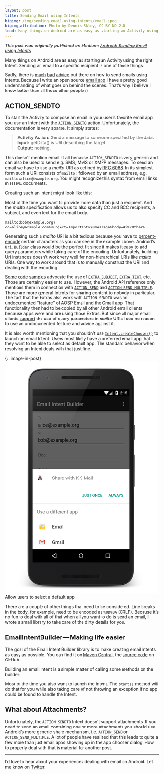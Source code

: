 ```yaml
---
layout: post
title: Sending Email using Intents
bigimg: /img/sending-email-using-intents/email.jpeg
bigimg_attribution: Photo by Dennis Skley, CC BY-ND 2.0
lead: Many things on Android are as easy as starting an Activity using the right Intent. Sending an email to a specific recipient is one of those things.
---
```


*This post was originally published on Medium: [Android: Sending Email using Intents](https://medium.com/@cketti/android-sending-email-using-intents-3da63662c58f#.m53umvu9z)*

Many things on Android are as easy as starting an Activity using the right Intent. Sending an email to a specific recipient is one of those things.

Sadly, there is [much](http://stackoverflow.com/questions/2197741/how-can-i-send-emails-from-my-android-application) [bad](http://www.mkyong.com/android/how-to-send-email-in-android/) [advice](http://www.tutorialspoint.com/android/android_sending_email.htm) out there on how to send emails using Intents. Because I write an open source [email app](https://github.com/k9mail/k-9) I have a pretty good understanding of what goes on behind the scenes. That’s why I believe I know better than all those other people :)


## ACTION_SENDTO
To start the Activity to compose an email in your user’s favorite email app you use an Intent with the [`ACTION_SENDTO`](https://developer.android.com/reference/android/content/Intent.html#ACTION_SENDTO) action. Unfortunately, the documentation is very sparse. It simply states:

> **Activity Action:** Send a message to someone specified by the data.  
> **Input:** getData() is URI describing the target.  
> **Output:** nothing.  

This doesn’t mention email at all because `ACTION_SENDTO` is very generic and can also be used to send e.g. SMS, MMS or XMPP messages.
To send an email we have to use a *mailto* URI as defined by [RFC 6068](https://tools.ietf.org/html/rfc6068). In its simplest form such a URI consists of `mailto:` followed by an email address, e.g. `mailto:alice@example.org`. You might recognize this syntax from email links in HTML documents.

Creating such an Intent might look like this:

<script src="https://gist.github.com/cketti/51938e906959e66d7d6d.js"></script>

Most of the time you want to provide more data than just a recipient. And the *mailto* specification allows us to also specify CC and BCC recipients, a subject, and even text for the email body.

    mailto:bob@example.org?cc=alice@example.com&subject=Important%20message&body=Hi%20there

Generating such a *mailto* URI is a bit tedious because you have to [percent-encode](https://tools.ietf.org/html/rfc3986#section-2.1) certain characters as you can see in the example above.
Android’s [`Uri.Builder`](https://developer.android.com/reference/android/net/Uri.Builder.html) class would be the perfect fit since it makes it easy to add query parameters while taking care of the encoding. Unfortunately, building Uri instances doesn’t work very well for non-hierarchical URIs like *mailto* URIs. One way to work around that is to manually construct the URI and dealing with the encoding.

<script src="https://gist.github.com/cketti/6a9b67dd92540bc74b2e.js"></script>

[Some](http://stackoverflow.com/a/9462834/1800174) [code](http://stackoverflow.com/a/15022153/1800174) [samples](http://developer.android.com/guide/components/intents-common.html#Email) advocate the use of [`EXTRA_SUBJECT`](https://developer.android.com/reference/android/content/Intent.html#EXTRA_SUBJECT), [`EXTRA_TEXT`](https://developer.android.com/reference/android/content/Intent.html#EXTRA_TEXT), etc. Those are certainly easier to use. However, the Android API reference only mentions them in connection with [`ACTION_SEND`](https://developer.android.com/reference/android/content/Intent.html#ACTION_SEND) and [`ACTION_SEND_MULTIPLE`](https://developer.android.com/reference/android/content/Intent.html#ACTION_SEND_MULTIPLE). Those are more general Intents for sharing content to nobody in particular.
The fact that the Extras also work with `ACTION_SENDTO` was an undocumented “feature” of AOSP Email and the Gmail app. That functionality then had to be copied by all other Android email clients because apps were and are using those Extras.
But since all major email clients [support](https://github.com/cketti/EmailIntentBuilder/wiki/EmailClientCompatibilityList) the use of query parameters in *mailto* URIs I see no reason to use an undocumented feature and advice against it.

It is also worth mentioning that you shouldn’t use [`Intent.createChooser()`](https://developer.android.com/reference/android/content/Intent.html#createChooser%28android.content.Intent,%20java.lang.CharSequence%29) to launch an email Intent. Users most likely have a preferred email app that they want to be able to select as default app. The standard behavior when resolving an Intent deals with that just fine.

{: .image-in-post}
![Screenshot of chooser dialog](/img/sending-email-using-intents/screenshot_chooser.png)  
Allow users to select a default app

There are a couple of other things that need to be considered. Line breaks in the body, for example, need to be encoded as `%0D%0A` (CRLF).
Because it’s no fun to deal with all of that when all you want to do is send an email, I wrote a small library to take care of the dirty details for you.


## EmailIntentBuilder — Making life easier

The goal of the Email Intent Builder library is to make creating email Intents as easy as possible.
You can find it on [Maven Central](http://search.maven.org/#search%7Cga%7C1%7Cg%3A%22de.cketti.mailto%22%20AND%20a%3A%22email-intent-builder%22), the [source code](https://github.com/cketti/EmailIntentBuilder) on GitHub.

Building an email Intent is a simple matter of calling some methods on the builder:

<script src="https://gist.github.com/cketti/f4161c07ea9b7ae66f0d.js"></script>

Most of the time you also want to launch the Intent. The `start()` method will do that for you while also taking care of not throwing an exception if no app could be found to handle the Intent.

<script src="https://gist.github.com/cketti/988ff9de4b8460a9232d.js"></script>


## What about Attachments?

Unfortunately, the `ACTION_SENDTO` Intent doesn’t support attachments. If you need to send an email containing one or more attachments you should use Android’s more generic share mechanism, i.e. `ACTION_SEND` or `ACTION_SEND_MULTIPLE`.
A lot of people have realized that this leads to quite a few more than just email apps showing up in the app chooser dialog. How to properly deal with that is material for another post.


---

I’d love to hear about your experiences dealing with email on Android. Let me know on [Twitter](https://twitter.com/cketti).
